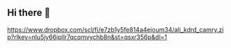 ## Hi there 👋
https://www.dropbox.com/scl/fi/e7zb1y5fe814a4ejoum34/ali_kdrd_camry.zip?rlkey=nlu5jy66ipllr7qcqmvychb8n&st=qsxr356p&dl=1
<!--
**g27t/g27t** is a ✨ _special_ ✨ repository because its `README.md` (this file) appears on your GitHub profile.

Here are some ideas to get you started:

- 🔭 I’m currently working on ...
- 🌱 I’m currently learning ...
- 👯 I’m looking to collaborate on ...
- 🤔 I’m looking for help with ...
- 💬 Ask me about ...
- 📫 How to reach me: ...
- 😄 Pronouns: ...
- ⚡ Fun fact: ...
-->
